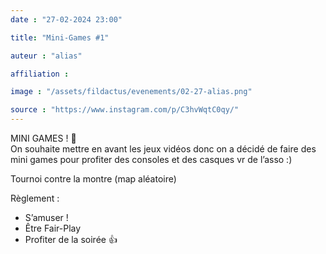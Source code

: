 ```yaml
---
date : "27-02-2024 23:00"

title: "Mini-Games #1"

auteur : "alias" 

affiliation : 

image : "/assets/fildactus/evenements/02-27-alias.png"

source : "https://www.instagram.com/p/C3hvWqtC0qy/"
---
```


MINI GAMES ! 👾  
On souhaite mettre en avant les jeux vidéos donc on a décidé de faire des mini games pour profiter des consoles et des casques vr de l’asso :)

Tournoi contre la montre (map aléatoire)

Règlement :  
- S’amuser !  
- Être Fair-Play  
- Profiter de la soirée 👍